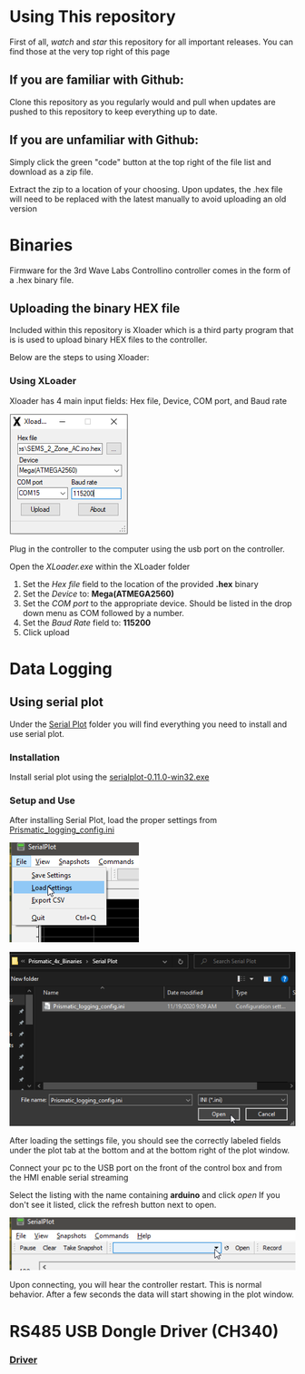 # Using This repository

First of all, *watch* and *star* this repository for all important releases. You can find those at the very top right of this page

## If you are familiar with Github:
Clone this repository as you regularly would and pull when updates are pushed to this repository to keep everything up to date.

## If you are unfamiliar with Github:
Simply click the green "code" button at the top right of the file list and download as a zip file.

Extract the zip to a location of your choosing. Upon updates, the .hex file will need to be replaced with the latest manually to avoid uploading an old version

# Binaries

Firmware for the 3rd Wave Labs Controllino controller comes in the form of a .hex binary file.

## Uploading the binary HEX file

Included within this repository is Xloader which is a third party program that is is used to upload binary HEX files to the controller.

Below are the steps to using Xloader:

### Using XLoader
Xloader has 4 main input fields: Hex file, Device, COM port, and Baud rate

![](images/xloader.png)

Plug in the controller to the computer using the usb port on the controller.

Open the *XLoader.exe* within the XLoader folder

1. Set the *Hex file* field to the location of the provided **.hex** binary
2. Set the *Device* to: **Mega(ATMEGA2560)**
3. Set the *COM port* to the appropriate device. Should be listed in the drop down menu as COM followed by a number. 
4. Set the *Baud Rate* field to: **115200**
5. Click upload

# Data Logging

## Using serial plot

Under the [Serial Plot](https://github.com/3rdWaveLabs/SEMS_2_Zone_Binaries/tree/master/Serial%20Plot) folder you will find everything you need to install and use serial plot.

### Installation

Install serial plot using the [serialplot-0.11.0-win32.exe](https://github.com/3rdWaveLabs/SEMS_2_Zone_Binaries/blob/master/Serial%20Plot/serialplot-0.11.0-win32.exe)

### Setup and Use

After installing Serial Plot, load the proper settings from [Prismatic_logging_config.ini](https://github.com/3rdWaveLabs/SEMS_2_Zone_Binaries/blob/master/Serial%20Plot/Prismatic_logging_config.ini)

![](images/serialplot_load.png)

![](images/serialplot_config.png)

After loading the settings file, you should see the correctly labeled fields under the plot tab at the bottom and at the bottom right of the plot window.

Connect your pc to the USB port on the front of the control box and from the HMI enable serial streaming

Select the listing with the name containing **arduino** and click *open*
If you don't see it listed, click the refresh button next to open.

![](images/serialplot_comport.png)

Upon connecting, you will hear the controller restart. This is normal behavior. After a few seconds the data will start showing in the plot window.

# RS485 USB Dongle Driver (CH340)

### [Driver](https://github.com/wcschroe/Prismatic_4x_Binaries/tree/master/CH340)